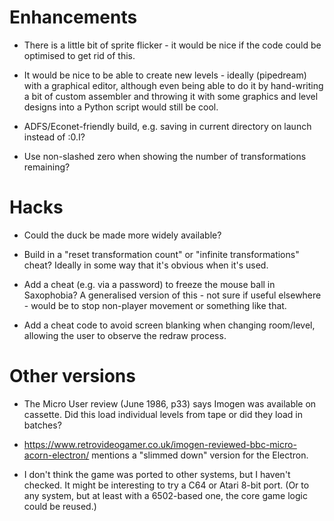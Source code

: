 # Enhancements

* There is a little bit of sprite flicker - it would be nice if the code could be optimised to get rid of this.

* It would be nice to be able to create new levels - ideally (pipedream) with a graphical editor, although even being able to do it by hand-writing a bit of custom assembler and throwing it with some graphics and level designs into a Python script would still be cool.

* ADFS/Econet-friendly build, e.g. saving in current directory on launch instead of :0.I?

* Use non-slashed zero when showing the number of transformations remaining?

# Hacks

* Could the duck be made more widely available?

* Build in a "reset transformation count" or "infinite transformations" cheat? Ideally in some way that it's obvious when it's used.

* Add a cheat (e.g. via a password) to freeze the mouse ball in Saxophobia? A generalised version of this - not sure if useful elsewhere - would be to stop non-player movement or something like that.

* Add a cheat code to avoid screen blanking when changing room/level, allowing the user to observe the redraw process.

# Other versions

* The Micro User review (June 1986, p33) says Imogen was available on cassette. Did this load individual levels from tape or did they load in batches?

* https://www.retrovideogamer.co.uk/imogen-reviewed-bbc-micro-acorn-electron/ mentions a "slimmed down" version for the Electron.

* I don't think the game was ported to other systems, but I haven't checked. It might be interesting to try a C64 or Atari 8-bit port. (Or to any system, but at least with a 6502-based one, the core game logic could be reused.)
